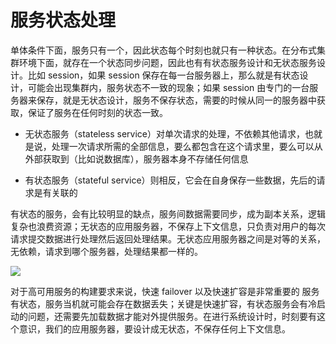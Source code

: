 # 服务状态处理

单体条件下面，服务只有一个，因此状态每个时刻也就只有一种状态。在分布式集群环境下面，就存在一个状态同步问题，因此也有有状态服务设计和无状态服务设计。比如 session，如果 session 保存在每一台服务器上，那么就是有状态设计，可能会出现集群内，服务状态不一致的现象；如果 session 由专门的一台服务器来保存，就是无状态设计，服务不保存状态，需要的时候从同一的服务器中获取，保证了服务在任何时刻的状态一致。

- 无状态服务（stateless service）对单次请求的处理，不依赖其他请求，也就是说，处理一次请求所需的全部信息，要么都包含在这个请求里，要么可以从外部获取到（比如说数据库），服务器本身不存储任何信息

- 有状态服务（stateful service）则相反，它会在自身保存一些数据，先后的请求是有关联的

有状态的服务，会有比较明显的缺点，服务间数据需要同步，成为副本关系，逻辑复杂也浪费资源；无状态的应用服务器，不保存上下文信息，只负责对用户的每次请求提交数据进行处理然后返回处理结果。无状态应用服务器之间是对等的关系，无依赖，请求到哪个服务器，处理结果都一样的。

![](https://i.postimg.cc/YCg68zBx/image.png)

对于高可用服务的构建要求来说，快速 failover 以及快速扩容是非常重要的 服务有状态，服务当机就可能会存在数据丢失；关键是快速扩容，有状态服务会有冷启动的问题，还需要先加载数据才能对外提供服务。在进行系统设计时，时刻要有这个意识，我们的应用服务器，要设计成无状态，不保存任何上下文信息。
